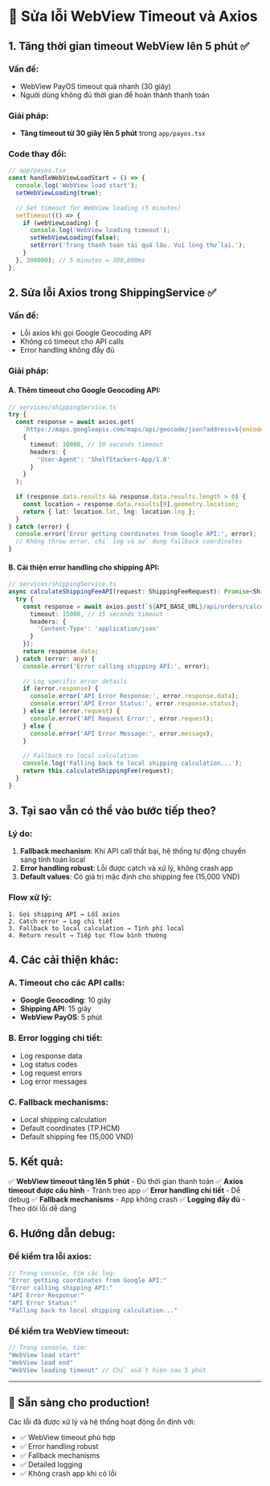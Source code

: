 # 🔧 **Sửa lỗi WebView Timeout và Axios**

## 1. **Tăng thời gian timeout WebView lên 5 phút** ✅

### **Vấn đề:**
- WebView PayOS timeout quá nhanh (30 giây)
- Người dùng không đủ thời gian để hoàn thành thanh toán

### **Giải pháp:**
- **Tăng timeout từ 30 giây lên 5 phút** trong `app/payos.tsx`

### **Code thay đổi:**
```typescript
// app/payos.tsx
const handleWebViewLoadStart = () => {
  console.log('WebView load start');
  setWebViewLoading(true);
  
  // Set timeout for WebView loading (5 minutes)
  setTimeout(() => {
    if (webViewLoading) {
      console.log('WebView loading timeout');
      setWebViewLoading(false);
      setError('Trang thanh toán tải quá lâu. Vui lòng thử lại.');
    }
  }, 300000); // 5 minutes = 300,000ms
};
```

## 2. **Sửa lỗi Axios trong ShippingService** ✅

### **Vấn đề:**
- Lỗi axios khi gọi Google Geocoding API
- Không có timeout cho API calls
- Error handling không đầy đủ

### **Giải pháp:**

#### **A. Thêm timeout cho Google Geocoding API:**
```typescript
// services/shippingService.ts
try {
  const response = await axios.get(
    `https://maps.googleapis.com/maps/api/geocode/json?address=${encodeURIComponent(addressString)}&key=YOUR_API_KEY`,
    {
      timeout: 10000, // 10 seconds timeout
      headers: {
        'User-Agent': 'ShelfStackers-App/1.0'
      }
    }
  );
  
  if (response.data.results && response.data.results.length > 0) {
    const location = response.data.results[0].geometry.location;
    return { lat: location.lat, lng: location.lng };
  }
} catch (error) {
  console.error('Error getting coordinates from Google API:', error);
  // Không throw error, chỉ log và sử dụng fallback coordinates
}
```

#### **B. Cải thiện error handling cho shipping API:**
```typescript
// services/shippingService.ts
async calculateShippingFeeAPI(request: ShippingFeeRequest): Promise<ShippingCalculationResult> {
  try {
    const response = await axios.post(`${API_BASE_URL}/api/orders/calculate-shipping`, request, {
      timeout: 15000, // 15 seconds timeout
      headers: {
        'Content-Type': 'application/json'
      }
    });
    return response.data;
  } catch (error: any) {
    console.error('Error calling shipping API:', error);
    
    // Log specific error details
    if (error.response) {
      console.error('API Error Response:', error.response.data);
      console.error('API Error Status:', error.response.status);
    } else if (error.request) {
      console.error('API Request Error:', error.request);
    } else {
      console.error('API Error Message:', error.message);
    }
    
    // Fallback to local calculation
    console.log('Falling back to local shipping calculation...');
    return this.calculateShippingFee(request);
  }
}
```

## 3. **Tại sao vẫn có thể vào bước tiếp theo?**

### **Lý do:**
1. **Fallback mechanism**: Khi API call thất bại, hệ thống tự động chuyển sang tính toán local
2. **Error handling robust**: Lỗi được catch và xử lý, không crash app
3. **Default values**: Có giá trị mặc định cho shipping fee (15,000 VND)

### **Flow xử lý:**
```
1. Gọi shipping API → Lỗi axios
2. Catch error → Log chi tiết
3. Fallback to local calculation → Tính phí local
4. Return result → Tiếp tục flow bình thường
```

## 4. **Các cải thiện khác:**

### **A. Timeout cho các API calls:**
- **Google Geocoding**: 10 giây
- **Shipping API**: 15 giây
- **WebView PayOS**: 5 phút

### **B. Error logging chi tiết:**
- Log response data
- Log status codes
- Log request errors
- Log error messages

### **C. Fallback mechanisms:**
- Local shipping calculation
- Default coordinates (TP.HCM)
- Default shipping fee (15,000 VND)

## 5. **Kết quả:**

✅ **WebView timeout tăng lên 5 phút** - Đủ thời gian thanh toán
✅ **Axios timeout được cấu hình** - Tránh treo app
✅ **Error handling chi tiết** - Dễ debug
✅ **Fallback mechanisms** - App không crash
✅ **Logging đầy đủ** - Theo dõi lỗi dễ dàng

## 6. **Hướng dẫn debug:**

### **Để kiểm tra lỗi axios:**
```javascript
// Trong console, tìm các log:
"Error getting coordinates from Google API:"
"Error calling shipping API:"
"API Error Response:"
"API Error Status:"
"Falling back to local shipping calculation..."
```

### **Để kiểm tra WebView timeout:**
```javascript
// Trong console, tìm:
"WebView load start"
"WebView load end"
"WebView loading timeout" // Chỉ xuất hiện sau 5 phút
```

---

## 🚀 **Sẵn sàng cho production!**

Các lỗi đã được xử lý và hệ thống hoạt động ổn định với:
- ✅ WebView timeout phù hợp
- ✅ Error handling robust
- ✅ Fallback mechanisms
- ✅ Detailed logging
- ✅ Không crash app khi có lỗi

